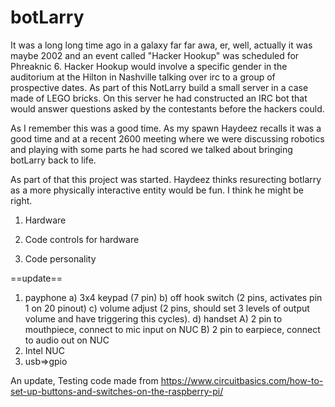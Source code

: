 # botLarry

It was a long long time ago in a galaxy far far awa, er, well, actually it was maybe 2002 and an event called "Hacker Hookup" was scheduled for Phreaknic 6.  Hacker Hookup would involve a specific gender in the auditorium at the Hilton in Nashville talking over irc to a group of prospective dates.  As part of this NotLarry build a small server in a case made of LEGO bricks.  On this server he had constructed an IRC bot that would answer questions asked by the contestants before the hackers could.

As I remember this was a good time.  As my spawn Haydeez recalls it was a good time and at a recent 2600 meeting where we were discussing robotics and playing with some parts he had scored we talked about bringing botLarry back to life.

As part of that this project was started.  Haydeez thinks resurecting botlarry as a more physically interactive entity would be fun.  I think he might be right.

1) Hardware

2) Code controls for hardware

3) Code personality



==update==

1) payphone
  a) 3x4 keypad (7 pin)
  b) off hook switch (2 pins, activates pin 1 on 20 pinout)
  c) volume adjust (2 pins, should set 3 levels of output volume and have triggering this cycles).
  d) handset
    A) 2 pin to mouthpiece, connect to mic input on NUC
    B) 2 pin to earpiece, connect to audio out on NUC
2) Intel NUC
4) usb=>gpio 



An update,
  Testing code made from https://www.circuitbasics.com/how-to-set-up-buttons-and-switches-on-the-raspberry-pi/


